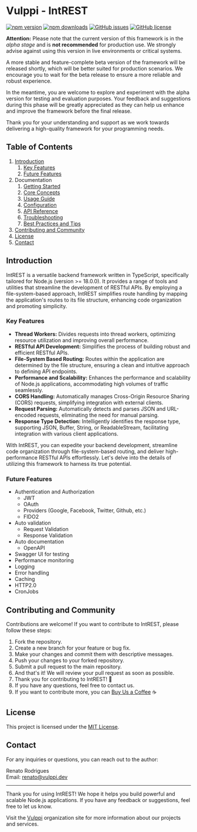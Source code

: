 # Vulppi - IntREST

[![npm version](https://badge.fury.io/js/%40vulppi%2Fintrest.svg)](https://www.npmjs.com/package/@vulppi/intrest)
[![npm downloads](https://img.shields.io/npm/dm/%40vulppi%2Fintrest.svg)](https://www.npmjs.com/package/@vulppi/intrest)
[![GitHub issues](https://img.shields.io/github/issues/vulppi-dev/intrest.svg)](https://github.com/vulppi-dev/intrest/issues)
[![GitHub license](https://img.shields.io/github/license/vulppi-dev/intrest.svg)](https://github.com/vulppi-dev/intrest/blob/main/LICENSE)

**Attention:** Please note that the current version of this framework is in the _alpha stage_ and is **not recommended** for production use. We strongly advise against using this version in live environments or critical systems.

A more stable and feature-complete beta version of the framework will be released shortly, which will be better suited for production scenarios. We encourage you to wait for the beta release to ensure a more reliable and robust experience.

In the meantime, you are welcome to explore and experiment with the alpha version for testing and evaluation purposes. Your feedback and suggestions during this phase will be greatly appreciated as they can help us enhance and improve the framework before the final release.

Thank you for your understanding and support as we work towards delivering a high-quality framework for your programming needs.

## Table of Contents

1. [Introduction](#introduction)
   1. [Key Features](#key-features)
   1. [Future Features](#future-features)
2. Documentation
   1. [Getting Started](./docs/GET_START.md)
   2. [Core Concepts](./docs/CORE_CONCEPTS.md)
   3. [Usage Guide](./docs/USAGE_GUIDE.md)
   4. [Configuration](./docs/CONFIGURATIONS.md)
   5. [API Reference](./docs/API_REFERENCE.md)
   6. [Troubleshooting](./docs/TROUBLESHOOTING.md)
   7. [Best Practices and Tips](./docs/BEST_PRACTICES_AND_TIPS.md)
3. [Contributing and Community](#contributing-and-community)
4. [License](#license)
5. [Contact](#contact)

## Introduction

IntREST is a versatile backend framework written in TypeScript, specifically tailored for Node.js (version >= 18.0.0). It provides a range of tools and utilities that streamline the development of RESTful APIs. By employing a file-system-based approach, IntREST simplifies route handling by mapping the application's routes to its file structure, enhancing code organization and promoting simplicity.

### Key Features

- **Thread Workers:** Divides requests into thread workers, optimizing resource utilization and improving overall performance.
- **RESTful API Development:** Simplifies the process of building robust and efficient RESTful APIs.
- **File-System Based Routing:** Routes within the application are determined by the file structure, ensuring a clean and intuitive approach to defining API endpoints.
- **Performance and Scalability:** Enhances the performance and scalability of Node.js applications, accommodating high volumes of traffic seamlessly.
- **CORS Handling:** Automatically manages Cross-Origin Resource Sharing (CORS) requests, simplifying integration with external clients.
- **Request Parsing:** Automatically detects and parses JSON and URL-encoded requests, eliminating the need for manual parsing.
- **Response Type Detection:** Intelligently identifies the response type, supporting JSON, Buffer, String, or ReadableStream, facilitating integration with various client applications.

With IntREST, you can expedite your backend development, streamline code organization through file-system-based routing, and deliver high-performance RESTful APIs effortlessly. Let's delve into the details of utilizing this framework to harness its true potential.

### Future Features

- Authentication and Authorization
  - JWT
  - OAuth
  - Providers (Google, Facebook, Twitter, Github, etc.)
  - FIDO2
- Auto validation
  - Request Validation
  - Response Validation
- Auto documentation
  - OpenAPI
- Swagger UI for testing
- Performance monitoring
- Logging
- Error handling
- Caching
- HTTP2.0
- CronJobs

## Contributing and Community

Contributions are welcome! If you want to contribute to IntREST, please follow these steps:

1. Fork the repository.
2. Create a new branch for your feature or bug fix.
3. Make your changes and commit them with descriptive messages.
4. Push your changes to your forked repository.
5. Submit a pull request to the main repository.
6. And that's it! We will review your pull request as soon as possible.
7. Thank you for contributing to IntREST! 🎉
8. If you have any questions, feel free to contact us.
9. If you want to contribute more, you can [Buy Us a Coffee](https://www.buymeacoffee.com/morbden) ☕️

## License

This project is licensed under the [MIT License](https://github.com/vulppi-dev/intrest/blob/main/LICENSE).

## Contact

For any inquiries or questions, you can reach out to the author:

Renato Rodrigues  
Email: renato@vulppi.dev

---

Thank you for using IntREST! We hope it helps you build powerful and scalable Node.js applications. If you have any feedback or suggestions, feel free to let us know.

Visit the [Vulppi](https://vulppi.dev) organization site for more information about our projects and services.
